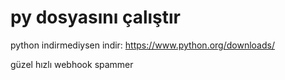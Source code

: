 # py dosyasını çalıştır

python indirmediysen indir: https://www.python.org/downloads/

güzel hızlı webhook spammer
